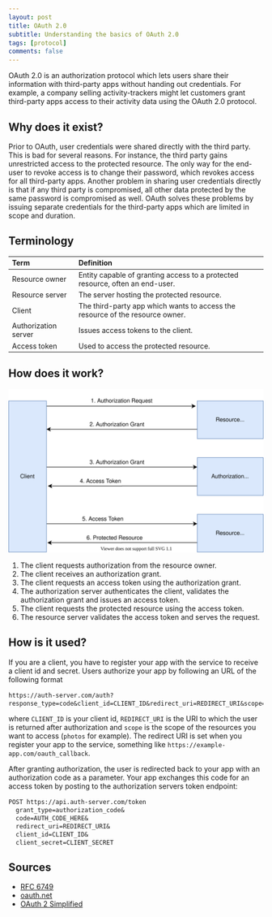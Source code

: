 ```yaml
---
layout: post
title: OAuth 2.0
subtitle: Understanding the basics of OAuth 2.0
tags: [protocol]
comments: false
---
```

OAuth 2.0 is an authorization protocol which lets users share their information with third-party apps without handing out credentials. For example, a company selling activity-trackers might let customers grant third-party apps access to their activity data using the OAuth 2.0 protocol.

## Why does it exist?
Prior to OAuth, user credentials were shared directly with the third party. This is bad for several reasons. For instance, the third party gains unrestricted access to the protected resource. The only way for the end-user to revoke access is to change their password, which revokes access for all third-party apps. Another problem in sharing user credentials directly is that if any third party is compromised, all other data protected by the same password is compromised as well. OAuth solves these problems by issuing separate credentials for the third-party apps which are limited in scope and duration.

## Terminology

| Term | Definition |
| :------ |:--- |
| Resource owner | Entity capable of granting access to a protected resource, often an end-user. |
| Resource server | The server hosting the protected resource. |
| Client | The third-party app which wants to access the resource of the resource owner. |
| Authorization server | Issues access tokens to the client. |
| Access token | Used to access the protected resource. |

## How does it work?

<a href="url"><img src="/assets/img/oauth.svg"></a>

1. The client requests authorization from the resource owner.
2. The client receives an authorization grant.
3. The client requests an access token using the authorization grant.
4. The authorization server authenticates the client, validates the authorization grant and issues an access token.
5. The client requests the protected resource using the access token.
6. The resource server validates the access token and serves the request.

## How is it used?
If you are a client, you have to register your app with the service to receive a client id and secret.
Users authorize your app by following an URL of the following format
```
https://auth-server.com/auth?response_type=code&client_id=CLIENT_ID&redirect_uri=REDIRECT_URI&scope=scope
```
where ```CLIENT_ID``` is your client id, ```REDIRECT_URI``` is the URI to which the user is returned after
authorization and ```scope``` is the scope of the resources you want to access (```photos``` for example).
The redirect URI is set when you register your app to the service, something like ```https://example-app.com/oauth_callback```.

After granting authorization, the user is redirected back to your app with an authorization code as a parameter.
Your app exchanges this code for an access token by posting to the authorization servers token endpoint:

```
POST https://api.auth-server.com/token
  grant_type=authorization_code&
  code=AUTH_CODE_HERE&
  redirect_uri=REDIRECT_URI&
  client_id=CLIENT_ID&
  client_secret=CLIENT_SECRET
```


## Sources
- [RFC 6749](https://tools.ietf.org/html/rfc6749)
- [oauth.net](https://oauth.net/2/)
- [ OAuth 2 Simplified](https://aaronparecki.com/oauth-2-simplified/)